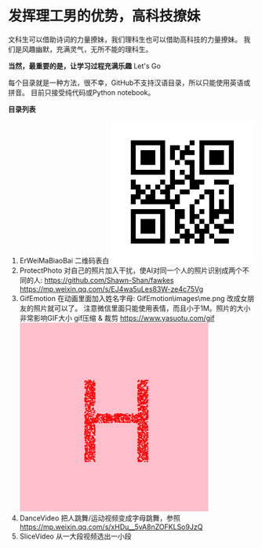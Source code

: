 # 发挥理工男的优势，高科技撩妹

文科生可以借助诗词的力量撩妹，我们理科生也可以借助高科技的力量撩妹。
我们是风趣幽默，充满灵气，无所不能的理科生。

**当然，最重要的是，让学习过程充满乐趣**
Let's Go

每个目录就是一种方法，很不幸，GitHub不支持汉语目录，所以只能使用英语或拼音。
目前只接受纯代码或Python notebook。

**目录列表**
1. ErWeiMaBiaoBai 二维码表白
![alt 二维码表白](https://github.com/suc1/HiTechAttractGirl/blob/main/ErWeiMaBiaoBai/qrcode.jpg?raw=true)
2. ProtectPhoto 对自己的照片加入干扰，使AI对同一个人的照片识别成两个不同的人:
	https://github.com/Shawn-Shan/fawkes
	https://mp.weixin.qq.com/s/EJ4wa5uLes83W-ze4c75Vg
3. GifEmotion 在动画里面加入姓名字母:
	GifEmotion\images\me.png 改成女朋友的照片就可以了。
	注意微信里面只能使用表情，而且小于1M。照片的大小非常影响GIF大小
	gif压缩 & 裁剪
	https://www.yasuotu.com/gif
![alt 姓名动画](https://github.com/suc1/HiTechAttractGirl/blob/main/GifEmotion/HANDSOME.gif?raw=true)
4. DanceVideo 把人跳舞/运动视频变成字母跳舞，参照
	https://mp.weixin.qq.com/s/xHDu__5vA8nZOFKLSo9JzQ
5. SliceVideo 从一大段视频选出一小段
